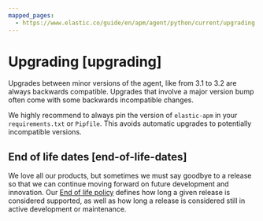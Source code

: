 ```yaml
---
mapped_pages:
  - https://www.elastic.co/guide/en/apm/agent/python/current/upgrading.html
---
```


# Upgrading [upgrading]

Upgrades between minor versions of the agent, like from 3.1 to 3.2 are always backwards compatible. Upgrades that involve a major version bump often come with some backwards incompatible changes.

We highly recommend to always pin the version of `elastic-apm` in your `requirements.txt` or `Pipfile`. This avoids automatic upgrades to potentially incompatible versions.


## End of life dates [end-of-life-dates]

We love all our products, but sometimes we must say goodbye to a release so that we can continue moving forward on future development and innovation. Our [End of life policy](https://www.elastic.co/support/eol) defines how long a given release is considered supported, as well as how long a release is considered still in active development or maintenance.




